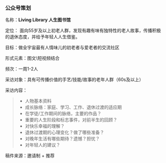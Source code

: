 ### 公众号策划

名称：**Living Library 人生图书馆**

定位： 面向55岁及以上初老人群，发现有趣有味有独特性的老人故事，传播积极的退休态度，并给予年轻人人生借鉴。

目标：做全宇宙最有人情味儿的初老者与爱老者的交流社区

形式元素：图文\短视频结合

频次：一周1-2人

采访对象：具有可传播价值的手艺/技能/故事的老年人群（60s及以上）

采访内容：
>* 人物基本资料 
>* 成长脉络：家庭、学习、工作、退休过渡的适应期
>* 在学徒/工作期间的脉络，主要的作品？
>* 重要的人生阶段和标志事件，对前半生的回顾？
>* 对快乐幸福的理解？
>* 退休过渡期的心理变化？做了哪些准备？
>* 对晚年生活有哪些期待？遗憾？担忧？
>* 对年轻人的建议？

稿件来源：邀请制 + 推荐
